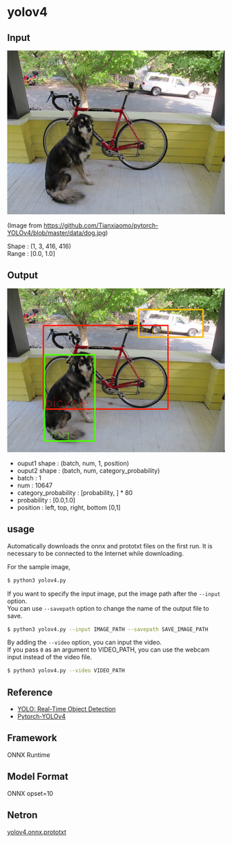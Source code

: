# yolov4

## Input

![Input](dog.jpg)

(Image from https://github.com/Tianxiaomo/pytorch-YOLOv4/blob/master/data/dog.jpg)

Shape : (1, 3, 416, 416)  
Range : [0.0, 1.0]

## Output

![Output](output.png)

- ouput1 shape : (batch, num, 1, position)
- ouput2 shape : (batch, num, category_probability)
- batch : 1
- num : 10647
- category_probability : [probability, ] * 80
- probability : [0.0,1.0]
- position : left, top, right, bottom [0,1]

## usage
Automatically downloads the onnx and prototxt files on the first run.
It is necessary to be connected to the Internet while downloading.

For the sample image,
``` bash
$ python3 yolov4.py
```

If you want to specify the input image, put the image path after the `--input` option.  
You can use `--savepath` option to change the name of the output file to save.
```bash
$ python3 yolov4.py --input IMAGE_PATH --savepath SAVE_IMAGE_PATH
```

By adding the `--video` option, you can input the video.   
If you pass `0` as an argument to VIDEO_PATH, you can use the webcam input instead of the video file.
```bash
$ python3 yolov4.py --video VIDEO_PATH
```

## Reference

- [YOLO: Real-Time Object Detection](https://pjreddie.com/darknet/yolov2/)
- [Pytorch-YOLOv4](https://github.com/Tianxiaomo/pytorch-YOLOv4)

## Framework

ONNX Runtime

## Model Format

ONNX opset=10

## Netron

[yolov4.onnx.prototxt](https://netron.app/?url=https://storage.googleapis.com/ailia-models/yolov4/yolov4.onnx.prototxt)
